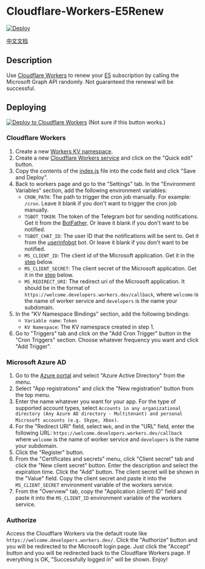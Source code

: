 # Cloudflare-Workers-E5Renew

[![Deploy](https://github.com/M3chD09/Cloudflare-Workers-E5Renew/actions/workflows/deploy.yml/badge.svg)](https://github.com/M3chD09/Cloudflare-Workers-E5Renew/actions/workflows/deploy.yml)

[中文文档](README_zh.md)

## Description
Use [Cloudflare Workers](https://workers.cloudflare.com/) to renew your [E5](https://developer.microsoft.com/microsoft-365/dev-program) subscription by calling the Microsoft Graph API randomly. Not guaranteed the renewal will be successful.


## Deploying
[![Deploy to Cloudflare Workers](https://deploy.workers.cloudflare.com/button)](https://deploy.workers.cloudflare.com/?url=https://github.com/M3chD09/Cloudflare-Workers-E5Renew) (Not sure if this button works.)

### Cloudflare Workers
1. Create a new [Workers KV namespace](https://dash.cloudflare.com/?to=/:account/workers/kv/namespaces).
2. Create a new [Cloudflare Workers service](https://dash.cloudflare.com/?to=/:account/workers) and click on the "Quick edit" button.  
3. Copy the contents of the [index.js](src/index.js) file into the code field and click "Save and Deploy".
4. Back to workers page and go to the "Settings" tab. In the "Environment Variables" section, add the following environment variables:
    * `CRON_PATH`: The path to trigger the cron job manually. For example: `/cron`. Leave it blank if you don't want to trigger the cron job manually.
    * `TGBOT_TOKEN`: The token of the Telegram bot for sending notifications. Get it from the [BotFather](https://t.me/botfather). Or leave it blank if you don't want to be notified.
    * `TGBOT_CHAT_ID`: The user ID that the notifications will be sent to. Get it from the [userinfobot](https://t.me/userinfobot) bot. Or leave it blank if you don't want to be notified.
    * `MS_CLIENT_ID`: The client id of the Microsoft application. Get it in the [step](#microsoft-azure-ad) below.
    * `MS_CLIENT_SECRET`: The client secret of the Microsoft application. Get it in the [step](#microsoft-azure-ad) below.
    * `MS_REDIRECT_URI`: The redirect uri of the Microsoft application. It should be in the format of `https://welcome.developers.workers.dev/callback`, where `welcome` is the name of worker service and `developers` is the name your subdomain.
5. In the "KV Namespace Bindings" section, add the following bindings:
    * `Variable name`: `Token`
    * `KV Namespace`: The KV namespace created in step 1.
6. Go to "Triggers" tab and click on the "Add Cron Trigger" button in the "Cron Triggers" section. Choose whatever frequency you want and click "Add Trigger".

### Microsoft Azure AD
1. Go to the [Azure portal](https://portal.azure.com) and select "Azure Active Directory" from the menu.
2. Select "App registrations" and click the "New registration" button from the top menu.
3. Enter the name whatever you want for your app. For the type of supported account types, select `Accounts in any organizational directory (Any Azure AD directory - Multitenant) and personal Microsoft accounts (e.g. Skype, Xbox)`.
4. For the "Redirect URI" field, select `Web`, and in the "URL" field, enter the following URL: `https://welcome.developers.workers.dev/callback` where `welcome` is the name of worker service and `developers` is the name your subdomain.
5. Click the "Register" button.
6. From the "Certificates and secrets" menu, click "Client secret" tab and click the "New client secret" button. Enter the description and select the expiration time. Click the "Add" button. The client secret will be shown in the "Value" field. Copy the client secret and paste it into the `MS_CLIENT_SECRET` environment variable of the workers service.
7. From the "Overview" tab, copy the "Application (client) ID" field and paste it into the `MS_CLIENT_ID` environment variable of the workers service.

### Authorize
Access the Cloudflare Workers via the default route like `https://welcome.developers.workers.dev/`. Click the "Authorize" button and you will be redirected to the Microsoft login page. Just click the "Accept" button and you will be redirected back to the Cloudflare Workers page. If everything is OK, "Successfully logged in" will be shown. Enjoy!
